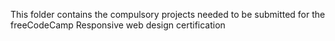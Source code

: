 This folder contains the compulsory projects needed to be submitted for the freeCodeCamp Responsive web design certification

